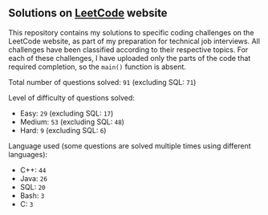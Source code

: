 ## Solutions on [LeetCode](https://leetcode.com/) website

This repository contains my solutions to specific coding challenges on the LeetCode website, as part of my preparation for technical job interviews. All challenges have been classified according to their respective topics. For each of these challenges, I have uploaded only the parts of the code that required completion, so the `main()` function is absent.

Total number of questions solved: `91` (excluding SQL: `71`)

Level of difficulty of questions solved:
* Easy: `29` (excluding SQL: `17`)
* Medium: `53` (excluding SQL: `48`)
* Hard: `9` (excluding SQL: `6`)

Language used (some questions are solved multiple times using different languages):
* C++: `44`
* Java: `26`
* SQL: `20`
* Bash: `3`
* C: `3`
